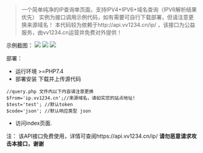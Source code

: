 > 一个简单纯净的IP查询单页面，支持IPV4+IPV6+域名查询（IPV6解析结果优先）
 实例为接口调用示例代码，如有需要可自行下载部署，但请注意更换来源域名！
 本代码较为依赖于http://api.vv1234.cn/ip/ ，该接口为公益服务，由vv1234.cn运营并免费对外提供！

示例截图：
[![](https://wx1.vv1234.cn/2024/05/23/664f582a54fc9.png)](https://wx1.vv1234.cn/2024/05/23/664f582a54fc9.png)
[![](https://wx1.vv1234.cn/2024/05/23/664f5716a9dc3.png)](https://wx1.vv1234.cn/2024/05/23/664f5716a9dc3.png)
[![](https://wx1.vv1234.cn/2024/05/23/664f57774717f.png)](http://https://wx1.vv1234.cn/2024/05/23/664f57774717f.png)

部署：

- 运行环境  >=PHP7.4
- 部署安装 下载并上传源代码 
```
//query.php 文件内以下内容请注意更换
$from='ip.vv1234.cn';//来源域名，请如实您的站点地址!
$test='test'; //默认token
$code='json'; //默认响应类型 json
```
- 访问index页面.

注：
该API接口免费使用，详情可查阅https://api.vv1234.cn/ip/ 
   **请勿恶意请求攻击本接口，谢谢**


